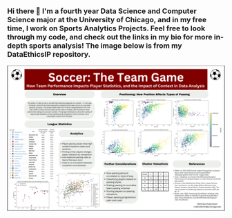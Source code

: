 ### Hi there 👋 I'm a fourth year Data Science and Computer Science major at the University of Chicago, and in my free time, I work on Sports Analytics Projects. Feel free to look through my code, and check out the links in my bio for more in-depth sports analysis! The image below is from my DataEthicsIP repository.


 <img src="Poster.png" alt="Poster"> 
